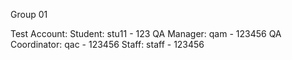 Group 01

Test Account:
Student: stu11 - 123
QA Manager: qam - 123456
QA Coordinator: qac - 123456
Staff: staff - 123456
